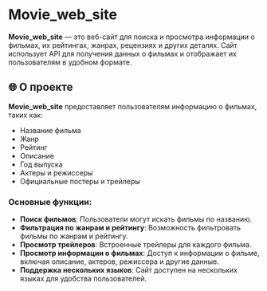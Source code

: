 # Movie_web_site

**Movie_web_site** — это веб-сайт для поиска и просмотра информации о фильмах, их рейтингах, жанрах, рецензиях и других деталях. Сайт использует API для получения данных о фильмах и отображает их пользователям в удобном формате.

## 🌐 О проекте

**Movie_web_site** предоставляет пользователям информацию о фильмах, таких как:
- Название фильма
- Жанр
- Рейтинг
- Описание
- Год выпуска
- Актеры и режиссеры
- Официальные постеры и трейлеры

### Основные функции:
- **Поиск фильмов**: Пользователи могут искать фильмы по названию.
- **Фильтрация по жанрам и рейтингу**: Возможность фильтровать фильмы по жанрам и рейтингу.
- **Просмотр трейлеров**: Встроенные трейлеры для каждого фильма.
- **Просмотр информации о фильмах**: Доступ к информации о фильме, включая описание, актеров, режиссера и другие данные.
- **Поддержка нескольких языков**: Сайт доступен на нескольких языках для удобства пользователей.
